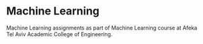 # Machine Learning

Machine Learning assignments as part of Machine Learning course at Afeka Tel Aviv Academic College of Engineering.